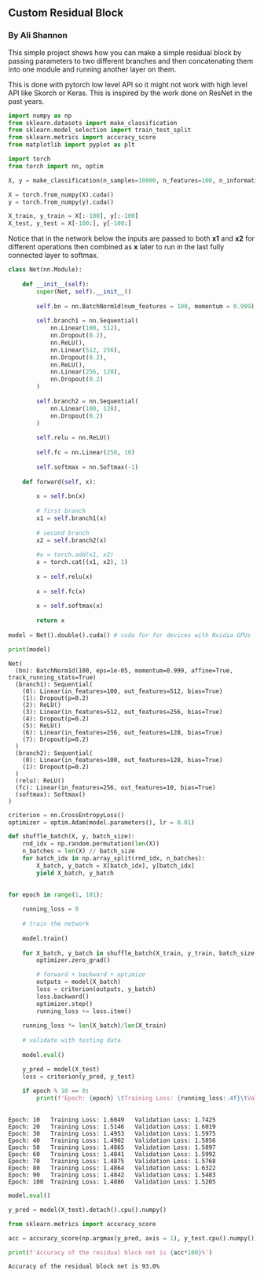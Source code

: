 
## Custom Residual Block
### By Ali Shannon

This simple project shows how you can make a simple residual block by passing parameters to two different branches and then concatenating them into one module and running another layer on them.

This is done with pytorch low level API so it might not work with high level API like Skorch or Keras. This is inspired by the work done on ResNet in the past years.


```python
import numpy as np
from sklearn.datasets import make_classification
from sklearn.model_selection import train_test_split
from sklearn.metrics import accuracy_score
from matplotlib import pyplot as plt

import torch
from torch import nn, optim
```


```python
X, y = make_classification(n_samples=10000, n_features=100, n_informative=90, n_classes=10)

X = torch.from_numpy(X).cuda()
y = torch.from_numpy(y).cuda()

X_train, y_train = X[:-100], y[:-100]
X_test, y_test = X[-100:], y[-100:]
```

Notice that in the network below the inputs are passed to both **x1** and **x2** for different operations then combined as **x** later to run in the last fully connected layer to softmax.


```python
class Net(nn.Module):
    
    def __init__(self):
        super(Net, self).__init__()
        
        self.bn = nn.BatchNorm1d(num_features = 100, momentum = 0.999)
        
        self.branch1 = nn.Sequential(
            nn.Linear(100, 512),
            nn.Dropout(0.2),
            nn.ReLU(),
            nn.Linear(512, 256),
            nn.Dropout(0.2),
            nn.ReLU(),
            nn.Linear(256, 128),
            nn.Dropout(0.2)
        )
        
        self.branch2 = nn.Sequential(
            nn.Linear(100, 128),
            nn.Dropout(0.2)
        )
        
        self.relu = nn.ReLU()
                
        self.fc = nn.Linear(256, 10)
        
        self.softmax = nn.Softmax(-1)
        
    def forward(self, x):
        
        x = self.bn(x)
        
        # first branch
        x1 = self.branch1(x)
        
        # second branch
        x2 = self.branch2(x)
        
        #x = torch.add(x1, x2)
        x = torch.cat((x1, x2), 1)
        
        x = self.relu(x)
        
        x = self.fc(x)
        
        x = self.softmax(x)
        
        return x
        
model = Net().double().cuda() # cuda for for devices with Nvidia GPUs
```


```python
print(model)
```

    Net(
      (bn): BatchNorm1d(100, eps=1e-05, momentum=0.999, affine=True, track_running_stats=True)
      (branch1): Sequential(
        (0): Linear(in_features=100, out_features=512, bias=True)
        (1): Dropout(p=0.2)
        (2): ReLU()
        (3): Linear(in_features=512, out_features=256, bias=True)
        (4): Dropout(p=0.2)
        (5): ReLU()
        (6): Linear(in_features=256, out_features=128, bias=True)
        (7): Dropout(p=0.2)
      )
      (branch2): Sequential(
        (0): Linear(in_features=100, out_features=128, bias=True)
        (1): Dropout(p=0.2)
      )
      (relu): ReLU()
      (fc): Linear(in_features=256, out_features=10, bias=True)
      (softmax): Softmax()
    )



```python
criterion = nn.CrossEntropyLoss()
optimizer = optim.Adam(model.parameters(), lr = 0.01)
```


```python
def shuffle_batch(X, y, batch_size):
    rnd_idx = np.random.permutation(len(X))
    n_batches = len(X) // batch_size
    for batch_idx in np.array_split(rnd_idx, n_batches):
        X_batch, y_batch = X[batch_idx], y[batch_idx]
        yield X_batch, y_batch

        
for epoch in range(1, 101):
    
    running_loss = 0
    
    # train the network
    
    model.train()
    
    for X_batch, y_batch in shuffle_batch(X_train, y_train, batch_size = 1000):
        optimizer.zero_grad()

        # forward + backward + optimize
        outputs = model(X_batch)
        loss = criterion(outputs, y_batch)
        loss.backward()
        optimizer.step()
        running_loss += loss.item()
        
    running_loss *= len(X_batch)/len(X_train)
    
    # validate with testing data
    
    model.eval()

    y_pred = model(X_test)
    loss = criterion(y_pred, y_test)
        
    if epoch % 10 == 0:
        print(f'Epoch: {epoch} \tTraining Loss: {running_loss:.4f}\tValidation Loss: {loss.item():.4f}')
        
```

    Epoch: 10 	Training Loss: 1.6049	Validation Loss: 1.7425
    Epoch: 20 	Training Loss: 1.5146	Validation Loss: 1.6019
    Epoch: 30 	Training Loss: 1.4953	Validation Loss: 1.5975
    Epoch: 40 	Training Loss: 1.4902	Validation Loss: 1.5856
    Epoch: 50 	Training Loss: 1.4865	Validation Loss: 1.5897
    Epoch: 60 	Training Loss: 1.4841	Validation Loss: 1.5992
    Epoch: 70 	Training Loss: 1.4875	Validation Loss: 1.5768
    Epoch: 80 	Training Loss: 1.4864	Validation Loss: 1.6322
    Epoch: 90 	Training Loss: 1.4842	Validation Loss: 1.5483
    Epoch: 100 	Training Loss: 1.4886	Validation Loss: 1.5205



```python
model.eval()

y_pred = model(X_test).detach().cpu().numpy()

from sklearn.metrics import accuracy_score

acc = accuracy_score(np.argmax(y_pred, axis = 1), y_test.cpu().numpy())

print(f'Accuracy of the residual block net is {acc*100}%')
```

    Accuracy of the residual block net is 93.0%

